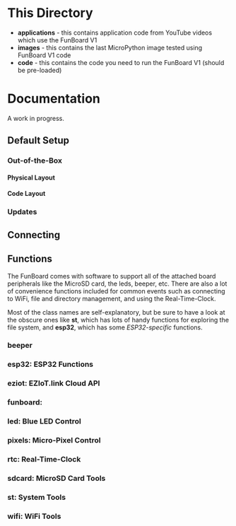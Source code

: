 # This Directory

- **applications** - this contains application code from YouTube videos which use the FunBoard V1
- **images** - this contains the last MicroPython image tested using FunBoard V1 code
- **code** - this contains the code you need to run the FunBoard V1 (should be pre-loaded)

# Documentation

A work in progress.

## Default Setup

### Out-of-the-Box

#### Physical Layout

#### Code Layout

### Updates

## Connecting

## Functions

The FunBoard comes with software to support all of the attached board peripherals like the MicroSD card, the leds, beeper, etc.
There are also a lot of convenience functions included for common events such as connecting to WiFi, file and directory management, and using the Real-Time-Clock.

Most of the class names are self-explanatory, but be sure to have a look at the obscure ones like **st**, which has lots of handy functions for exploring the file system, and **esp32**, which has some *ESP32-specific* functions.

### beeper

### esp32: ESP32 Functions

### eziot: EZIoT.link Cloud API

### funboard:

### led: Blue LED Control

### pixels: Micro-Pixel Control

### rtc: Real-Time-Clock

### sdcard: MicroSD Card Tools

### st: System Tools

### wifi: WiFi Tools

 

